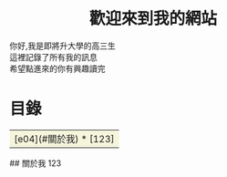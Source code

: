 # <center>歡迎來到我的網站</center>

你好,我是即將升大學的高三生<br>
這裡記錄了所有我的訊息<br>
希望點進來的你有興趣讀完<br>

# 目錄
<table><tr><td bgcolor=beige>    
 [e04](#關於我)
    * [123]
</td></tr></table>
## 關於我
    123